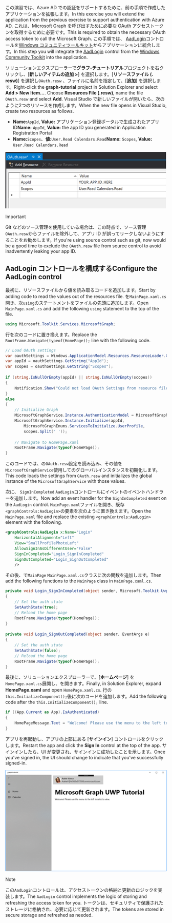 <!-- markdownlint-disable MD002 MD041 -->

<span data-ttu-id="13302-101">この演習では、Azure AD での認証をサポートするために、前の手順で作成したアプリケーションを拡張します。</span><span class="sxs-lookup"><span data-stu-id="13302-101">In this exercise you will extend the application from the previous exercise to support authentication with Azure AD.</span></span> <span data-ttu-id="13302-102">これは、Microsoft Graph を呼び出すために必要な OAuth アクセストークンを取得するために必要です。</span><span class="sxs-lookup"><span data-stu-id="13302-102">This is required to obtain the necessary OAuth access token to call the Microsoft Graph.</span></span> <span data-ttu-id="13302-103">この手順では、 [AadLogin](https://docs.microsoft.com/dotnet/api/microsoft.toolkit.uwp.ui.controls.graph.aadlogin?view=win-comm-toolkit-dotnet-stable)コントロールを[Windows コミュニティツールキット](https://github.com/Microsoft/WindowsCommunityToolkit)からアプリケーションに統合します。</span><span class="sxs-lookup"><span data-stu-id="13302-103">In this step you will integrate the [AadLogin](https://docs.microsoft.com/dotnet/api/microsoft.toolkit.uwp.ui.controls.graph.aadlogin?view=win-comm-toolkit-dotnet-stable) control from the [Windows Community Toolkit](https://github.com/Microsoft/WindowsCommunityToolkit) into the application.</span></span>

<span data-ttu-id="13302-104">ソリューションエクスプローラーで**グラフ-チュートリアル**プロジェクトを右クリックし、[**新しいアイテムの追加 >**] を選択します。[**リソースファイル (. resw)**] を選択し`OAuth.resw` 、ファイルに名前を指定して、[**追加**] を選択します。</span><span class="sxs-lookup"><span data-stu-id="13302-104">Right-click the **graph-tutorial** project in Solution Explorer and select **Add > New Item...**. Choose **Resources File (.resw)**, name the file `OAuth.resw` and select **Add**.</span></span> <span data-ttu-id="13302-105">Visual Studio で新しいファイルが開いたら、次のように2つのリソースを作成します。</span><span class="sxs-lookup"><span data-stu-id="13302-105">When the new file opens in Visual Studio, create two resources as follows.</span></span>

- <span data-ttu-id="13302-106">**Name:**`AppId`, **Value:** アプリケーション登録ポータルで生成されたアプリ ID</span><span class="sxs-lookup"><span data-stu-id="13302-106">**Name:** `AppId`, **Value:** the app ID you generated in Application Registration Portal</span></span>
- <span data-ttu-id="13302-107">**Name:**`Scopes`、**値:**`User.Read Calendars.Read`</span><span class="sxs-lookup"><span data-stu-id="13302-107">**Name:** `Scopes`, **Value:** `User.Read Calendars.Read`</span></span>

![Visual Studio エディターの OAuth w ファイルのスクリーンショット](./images/edit-resources-01.png)

> [!IMPORTANT]
> <span data-ttu-id="13302-109">Git などのソース管理を使用している場合は、この時点で、ソース管理`OAuth.resw`からファイルを除外して、アプリ ID が誤ってリークしないようにすることをお勧めします。</span><span class="sxs-lookup"><span data-stu-id="13302-109">If you're using source control such as git, now would be a good time to exclude the `OAuth.resw` file from source control to avoid inadvertently leaking your app ID.</span></span>

## <a name="configure-the-aadlogin-control"></a><span data-ttu-id="13302-110">AadLogin コントロールを構成する</span><span class="sxs-lookup"><span data-stu-id="13302-110">Configure the AadLogin control</span></span>

<span data-ttu-id="13302-111">最初に、リソースファイルから値を読み取るコードを追加します。</span><span class="sxs-lookup"><span data-stu-id="13302-111">Start by adding code to read the values out of the resources file.</span></span> <span data-ttu-id="13302-112">を`MainPage.xaml.cs`開き、次`using`のステートメントをファイルの先頭に追加します。</span><span class="sxs-lookup"><span data-stu-id="13302-112">Open `MainPage.xaml.cs` and add the following `using` statement to the top of the file.</span></span>

```cs
using Microsoft.Toolkit.Services.MicrosoftGraph;
```

<span data-ttu-id="13302-113">行を次のコードに置き換えます。</span><span class="sxs-lookup"><span data-stu-id="13302-113">Replace the `RootFrame.Navigate(typeof(HomePage));` line with the following code.</span></span>

```cs
// Load OAuth settings
var oauthSettings = Windows.ApplicationModel.Resources.ResourceLoader.GetForCurrentView("OAuth");
var appId = oauthSettings.GetString("AppId");
var scopes = oauthSettings.GetString("Scopes");

if (string.IsNullOrEmpty(appId) || string.IsNullOrEmpty(scopes))
{
    Notification.Show("Could not load OAuth Settings from resource file.");
}
else
{
    // Initialize Graph
    MicrosoftGraphService.Instance.AuthenticationModel = MicrosoftGraphEnums.AuthenticationModel.V2;
    MicrosoftGraphService.Instance.Initialize(appId,
        MicrosoftGraphEnums.ServicesToInitialize.UserProfile,
        scopes.Split(' '));

    // Navigate to HomePage.xaml
    RootFrame.Navigate(typeof(HomePage));
}
```

<span data-ttu-id="13302-114">このコードでは、の`OAuth.resw`設定を読み込み、その値を`MicrosoftGraphService`使用してのグローバルインスタンスを初期化します。</span><span class="sxs-lookup"><span data-stu-id="13302-114">This code loads the settings from `OAuth.resw` and initializes the global instance of the `MicrosoftGraphService` with those values.</span></span>

<span data-ttu-id="13302-115">次に、 `SignInCompleted` `AadLogin`コントロールにイベントのイベントハンドラーを追加します。</span><span class="sxs-lookup"><span data-stu-id="13302-115">Now add an event handler for the `SignInCompleted` event on the `AadLogin` control.</span></span> <span data-ttu-id="13302-116">`MainPage.xaml`ファイルを開き、既存`<graphControls:AadLogin>`の要素を次のように置き換えます。</span><span class="sxs-lookup"><span data-stu-id="13302-116">Open the `MainPage.xaml` file and replace the existing `<graphControls:AadLogin>` element with the following.</span></span>

```xml
<graphControls:AadLogin x:Name="Login"
    HorizontalAlignment="Left"
    View="SmallProfilePhotoLeft"
    AllowSignInAsDifferentUser="False"
    SignInCompleted="Login_SignInCompleted"
    SignOutCompleted="Login_SignOutCompleted"
    />
```

<span data-ttu-id="13302-117">その後、で`MainPage` `MainPage.xaml.cs`クラスに次の関数を追加します。</span><span class="sxs-lookup"><span data-stu-id="13302-117">Then add the following functions to the `MainPage` class in `MainPage.xaml.cs`.</span></span>

```cs
private void Login_SignInCompleted(object sender, Microsoft.Toolkit.Uwp.UI.Controls.Graph.SignInEventArgs e)
{
    // Set the auth state
    SetAuthState(true);
    // Reload the home page
    RootFrame.Navigate(typeof(HomePage));
}

private void Login_SignOutCompleted(object sender, EventArgs e)
{
    // Set the auth state
    SetAuthState(false);
    // Reload the home page
    RootFrame.Navigate(typeof(HomePage));
}
```

<span data-ttu-id="13302-118">最後に、ソリューションエクスプローラーで、[**ホームページ**] を`HomePage.xaml.cs`展開し、を開きます。</span><span class="sxs-lookup"><span data-stu-id="13302-118">Finally, in Solution Explorer, expand **HomePage.xaml** and open `HomePage.xaml.cs`.</span></span> <span data-ttu-id="13302-119">行の`this.InitializeComponent();`後に次のコードを追加します。</span><span class="sxs-lookup"><span data-stu-id="13302-119">Add the following code after the `this.InitializeComponent();` line.</span></span>

```cs
if ((App.Current as App).IsAuthenticated)
{
    HomePageMessage.Text = "Welcome! Please use the menu to the left to select a view.";
}
```

<span data-ttu-id="13302-120">アプリを再起動し、アプリの上部にある [**サインイン**] コントロールをクリックします。</span><span class="sxs-lookup"><span data-stu-id="13302-120">Restart the app and click the **Sign In** control at the top of the app.</span></span> <span data-ttu-id="13302-121">サインインしたら、UI が変更され、サインインに成功したことを示します。</span><span class="sxs-lookup"><span data-stu-id="13302-121">Once you've signed in, the UI should change to indicate that you've successfully signed-in.</span></span>

![サインインした後のアプリのスクリーンショット](./images/add-aad-auth-01.png)

> [!NOTE]
> <span data-ttu-id="13302-123">この`AadLogin`コントロールは、アクセストークンの格納と更新のロジックを実装します。</span><span class="sxs-lookup"><span data-stu-id="13302-123">The `AadLogin` control implements the logic of storing and refreshing the access token for you.</span></span> <span data-ttu-id="13302-124">トークンは、セキュリティで保護されたストレージに格納され、必要に応じて更新されます。</span><span class="sxs-lookup"><span data-stu-id="13302-124">The tokens are stored in secure storage and refreshed as needed.</span></span>
